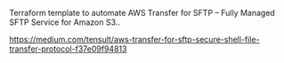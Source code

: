 
Terraform template to automate AWS Transfer for SFTP – Fully Managed SFTP Service for Amazon S3..

https://medium.com/tensult/aws-transfer-for-sftp-secure-shell-file-transfer-protocol-f37e09f94813
